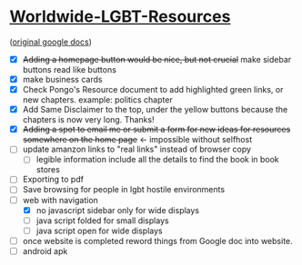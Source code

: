 
# [Worldwide-LGBT-Resources](https://pongopaws.github.io/Worldwide-LGBT-Resources/)

([original google docs](https://docs.google.com/document/d/1eLLK7EXLlJCDyJaAQXykwKjKp0m5XphUI_erLkgu8_0/edit))

- [x] ~~Adding a homepage button would be nice, 
      but not crucial~~ make sidebar buttons read like buttons
- [x] make business cards
- [x] Check Pongo's Resource document to add highlighted green links, or new chapters. 
      example: politics chapter
- [x] Add Same Disclaimer to the top, under the yellow buttons because the chapters is now very long. Thanks!
- [x] ~~Adding a spot to email me or submit a form for new ideas for resources somewhere on the home page~~ 
      <- impossible without selfhost
- [ ] update amanzon links to "real links" instead of browser copy 
  - [ ] legible information include all the details to find the book in book stores
- [ ] Exporting to pdf
- [ ] Save browsing for people in lgbt hostile environments
- [ ] web with navigation
  - [x] no javascript sidebar only for wide displays
  - [ ] java script folded for small displays
  - [ ] java script open for wide displays
- [ ] once website is completed reword things from Google doc into website.
- [ ] android apk
